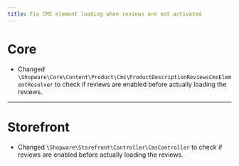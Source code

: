 ```yaml
---
title: Fix CMS element loading when reviews are not activated
---
```

# Core
* Changed `\Shopware\Core\Content\Product\Cms\ProductDescriptionReviewsCmsElementResolver` to check if reviews are enabled before actually loading the reviews.
___
# Storefront
* Changed `\Shopware\Storefront\Controller\CmsController` to check if reviews are enabled before actually loading the reviews.
